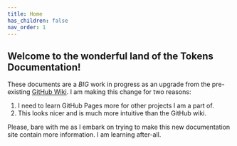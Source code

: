 ```yaml
---
title: Home
has_children: false
nav_order: 1
---
```

## Welcome to the wonderful land of the Tokens Documentation!

These documents are a _BIG_ work in progress as an upgrade from the
pre-existing [GitHub Wiki](https://github.com/TheCoolestPaul/Tokens/wiki).
I am making this change for two reasons:
1. I need to learn GitHub Pages more for other projects I am a part of.
2. This looks nicer and is much more intuitive than the GitHub wiki.

Please, bare with me as I embark on trying to make this new documentation site
contain more information. I am learning after-all.